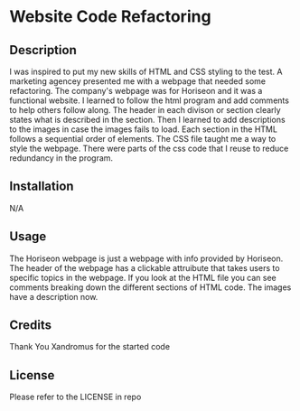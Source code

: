 # Website Code Refactoring

## Description

I was inspired to put my new skills of HTML and CSS styling to the test. A marketing agencey presented me with a webpage that needed some refactoring. The company's webpage was for Horiseon and it was a functional website. I learned to follow the html program and add comments to help others follow along. The header in each divison or section clearly states what is described in the section. Then I learned to add descriptions to the images in case the images fails to load. Each section in the HTML follows a sequential order of elements. The CSS file taught me a way to style the webpage. There were parts of the css code that I reuse to reduce redundancy in the program.

## Installation

N/A

## Usage

The Horiseon webpage is just a webpage with info provided by Horiseon. The header of the webpage has a clickable attruibute that takes users to specific topics in the webpage. If you look at the HTML file you can see comments breaking down the different sections of HTML code. The images have a description now. 

## Credits

Thank You Xandromus for the started code

## License

Please refer to the LICENSE in repo
